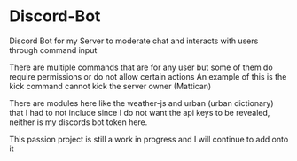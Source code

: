 # Discord-Bot
Discord Bot for my Server to moderate chat and interacts with users through command input

There are multiple commands that are for any user but some of them do require permissions or do not allow certain actions
An example of this is the kick command cannot kick the server owner (Mattican)

There are modules here like the weather-js and urban (urban dictionary) that I had to not include since 
I do not want the api keys to be revealed, neither is my discords bot token here.

This passion project is still a work in progress and I will continue to add onto it
